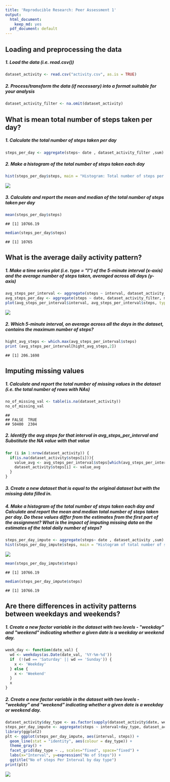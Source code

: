 ```yaml
---
title: 'Reproducible Research: Peer Assessment 1'
output:
  html_document:
    keep_md: yes
  pdf_document: default
---
```


## Loading and preprocessing the data
##### 1. Load the data (i.e. read.csv())

```r
dataset_activity <- read.csv("activity.csv", as.is = TRUE)
```
##### 2. Process/transform the data (if necessary) into a format suitable for your analysis

```r
dataset_activity_filter <- na.omit(dataset_activity)
```

## What is mean total number of steps taken per day?
##### 1. Calculate the total number of steps taken per day

```r
steps_per_day <- aggregate(steps~ date , dataset_activity_filter ,sum)
```
##### 2. Make a histogram of the total number of steps taken each day

```r
hist(steps_per_day$steps, main = "Histogram: Total number of steps per day",xlab = "Steps per day")
```

![](PA1_template_files/figure-html/unnamed-chunk-4-1.png)<!-- -->

##### 3. Calculate and report the mean and median of the total number of steps taken per day

```r
mean(steps_per_day$steps)
```

```
## [1] 10766.19
```

```r
median(steps_per_day$steps)
```

```
## [1] 10765
```

## What is the average daily activity pattern?
##### 1. Make a time series plot (i.e. type = "l") of the 5-minute interval (x-axis) and the average number of steps taken, averaged across all days (y-axis)

```r
avg_steps_per_interval <- aggregate(steps ~ interval, dataset_activity_filter, mean)
avg_steps_per_day <- aggregate(steps ~ date, dataset_activity_filter, mean)
plot(avg_steps_per_interval$interval, avg_steps_per_interval$steps, type='l', col=1, main="Average number of steps by Interval", xlab="Time Intervals", ylab="Average number of steps")
```

![](PA1_template_files/figure-html/unnamed-chunk-6-1.png)<!-- -->


##### 2. Which 5-minute interval, on average across all the days in the dataset, contains the maximum number of steps?


```r
hight_avg_steps <- which.max(avg_steps_per_interval$steps)
print (avg_steps_per_interval[hight_avg_steps,2])
```

```
## [1] 206.1698
```
## Imputing missing values
##### 1. Calculate and report the total number of missing values in the dataset (i.e. the total number of rows with NAs)

```r
no_of_missing_val <- table(is.na(dataset_activity))
no_of_missing_val
```

```
## 
## FALSE  TRUE 
## 50400  2304
```
##### 2. Identify the avg steps for that interval in avg_steps_per_interval and Substitute the NA value with that value

```r
for (i in 1:nrow(dataset_activity)) {
  if(is.na(dataset_activity$steps[i])){
    value_avg <- avg_steps_per_interval$steps[which(avg_steps_per_interval$interval == dataset_activity$interval[i])]
    dataset_activity$steps[i] <- value_avg
  }
}
```
##### 3. Create a new dataset that is equal to the original dataset but with the missing data filled in.
##### 4. Make a histogram of the total number of steps taken each day and Calculate and report the mean and median total number of steps taken per day. Do these values differ from the estimates from the first part of the assignment? What is the impact of imputing missing data on the estimates of the total daily number of steps?


```r
steps_per_day_impute <- aggregate(steps~ date , dataset_activity ,sum)
hist(steps_per_day_impute$steps, main = "Histogram of total number of steps per day (IMPUTED)", xlab = "Steps per day")
```

![](PA1_template_files/figure-html/unnamed-chunk-10-1.png)<!-- -->

```r
mean(steps_per_day_impute$steps)
```

```
## [1] 10766.19
```

```r
median(steps_per_day_impute$steps)
```

```
## [1] 10766.19
```

## Are there differences in activity patterns between weekdays and weekends?
##### 1. Create a new factor variable in the dataset with two levels - "weekday" and "weekend" indicating whether a given date is a weekday or weekend day.

```r
week_day <- function(date_val) {
  wd <- weekdays(as.Date(date_val, '%Y-%m-%d'))
  if  (!(wd == 'Saturday' || wd == 'Sunday')) {
    x <- 'Weekday'
  } else {
    x <- 'Weekend'
  }
  x
}
```

##### 2. Create a new factor variable in the dataset with two levels - "weekday" and "weekend" indicating whether a given date is a weekday or weekend day.

```r
dataset_activity$day_type <- as.factor(sapply(dataset_activity$date, week_day))
steps_per_day_impute <- aggregate(steps ~ interval+day_type, dataset_activity, mean)
library(ggplot2)
plt <- ggplot(steps_per_day_impute, aes(interval, steps)) +
  geom_line(stat = "identity", aes(colour = day_type)) +
  theme_gray() +
  facet_grid(day_type ~ ., scales="fixed", space="fixed") +
  labs(x="Interval", y=expression("No of Steps")) +
  ggtitle("No of steps Per Interval by day type")
print(plt)
```

![](PA1_template_files/figure-html/unnamed-chunk-12-1.png)<!-- -->

